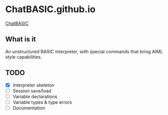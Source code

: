 # ChatBASIC.github.io

[ChatBASIC](https://chatbasic.github.io/)

## What is it

An unstructured BASIC interpreter, with special commands that bring AIML style capabilities.

## TODO

* [X] Interpreter skeleton
* [ ] Session save/load
* [ ] Variable declarations
* [ ] Variable types & type errors
* [ ] Documentation
